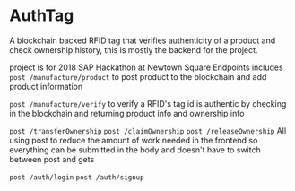 # AuthTag
A blockchain backed RFID tag that verifies authenticity of a product and check ownership history, this is mostly the backend for the project.

project is for 2018 SAP Hackathon at Newtown Square
Endpoints includes
`post /manufacture/product`
to post product to the blockchain and add product information

`post /manufacture/verify`
to verify a RFID's tag id is authentic by checking in the blockchain and returning product info and ownership info

`post /transferOwnership`
`post /claimOwnership`
`post /releaseOwnership`
All using post to reduce the amount of work needed in the frontend so everything can be submitted in the body and doesn't have to switch between post and gets

`post /auth/login`
`post /auth/signup`

